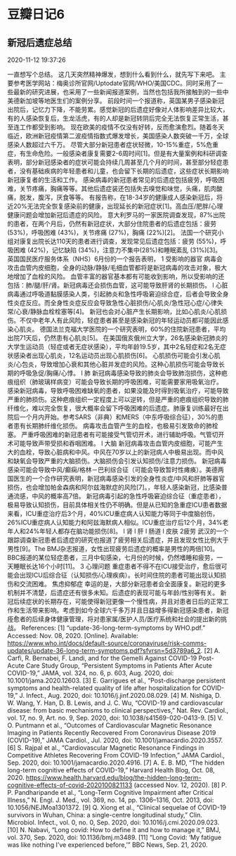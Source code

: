 # 豆瓣日记6
## 新冠后遗症总结
2020-11-12 19:37:26

一直想写个总结。
这几天突然精神爆发，想到什么看到什么，就先写下来吧。
主要参考医学网站：梅奥诊所官网/Uptodate官网/WHO/美国CDC。同时采用了一些最新的研究进展，也采用了一些新闻报道案例，当然也包括我所接触到的一些中美德新加坡等地医生们的案例分享。
前段时间一个报道称，英国某男子感染新冠出院后，记忆力下降，不能劳累。感觉新冠的后遗症好像对人体影响差异比较大，有的人感染恢复后，生龙活虎，有的人却是新冠转阴后完全无法恢复正常生活，甚至连工作都受到影响。
现在欧美的疫情不仅没有好转，反而愈演愈烈。随着冬天临近，欧洲新冠疫情第二波疫情指数式爆发增长，美国感染人数突破一千万，全球感染人数超过六千万。
尽管大部分新冠患者症状轻微，10-15%重症，5%危重症，有生命危险。一般感染者康复需要2-6周时间[1]。但是有大量案例和科研调查表明，部分新冠感染者的症状可能会持续几周甚至几个月的时间，甚至部分轻症患者，没有基础疾病的年轻患者和儿童，也会留下长期的后遗症，这些症状长期影响新冠康复者的生活和工作。
感染病毒的新冠患者常见的后遗症包括疲劳，呼吸困难，关节疼痛，胸痛等等。其他后遗症装还包括失去嗅觉和味觉，头痛，肌肉酸痛，脱发，腹泻，厌食等等。
有报告称，在18-34岁的健康成人感染新冠后，将近20%无法完全恢复感染前的健康，出现延长的新冠症状[1]。高血压/肥胖/心理健康问题会增加新冠后遗症的风险。
意大利罗马的一家医院调查发现，87%出院的患者，在两个月后，仍然有新冠症状，大部分住院患者的后遗症包括：疲劳 (53%)，呼吸困难 (43%)，关节疼痛 (27%)，胸痛 (22%)[2]。
法国一个研究小组对康复出院长达110天的患者进行调查，发现常见后遗症包括：疲劳 (55%)，呼吸困难 (42%)，记忆缺陷 (34%)，注意力不集中(28%)和睡眠紊乱 (31%)[3]。
英国国民医疗服务体系（NHS）6月份的一个报告表明，
1 受影响的器官
病毒会攻击血管内皮细胞，全身的动脉/静脉/毛细血管都将是新冠病毒的攻击对象，极大地增加了血栓的风险。
血管丰富的器官基本都有可能收到影响，所以受影响的还包括：肺/腿/肝/肾。新冠病毒还会损伤血管，这可能导致肝肾的长期损伤。
l 心脏
病毒通过呼吸道黏膜感染人类，引起肺炎和急性呼吸窘迫综合症，后者会导致全身性炎症反应。而全身性炎症反应会导致急性心脏损伤/心肌炎/急性冠心症/心律失常/心衰/静脉血栓栓塞等[4]。
新冠也会对心脏产生长期影响，比如心肌炎/心肌损伤。不仅中老年人有此风险，轻症患者甚至是感染新冠的年轻运动员都可能因此感染心肌炎。
德国法兰克福大学医院的一个研究表明，60%的住院新冠患者，平均出院71天后，仍然患有心肌炎[5]。
在美国俄亥俄州立大学，26名感染新冠肺炎的大学生运动员（轻症或者无症状感染），平均年龄19.5岁，其中2名轻症和2名无症状感染者出现心肌炎，12名运动员出现心肌损伤[6]。
心肌损伤可能会引发心肌炎/心包炎，导致增加心衰和其他心脏并发症的风险。这种心肌损伤可能会导致长期的呼吸急促/胸痛/心悸。
l 肺
新冠病毒感染导致的肺炎会导致肺泡损伤，这种疤痕组织（肺玻璃样病变）可能会导致长期的呼吸困难，可能需要家用吸氧治疗。
感染新冠病毒，导致呼吸困难缺氧的患者，如果没能及时得到吸氧治疗，可能导致严重的肺损伤。这种疤痕组织一定程度上可以逆转，但是严重的疤痕组织导致的肺纤维化，难以完全恢复，很大概率会留下呼吸困难的后遗症。肺康复训练最好在出院后一个月内开始。参考SARS（非典）和MERS（中东呼吸综合征），30%的患者患有长期肺纤维化损伤。
病毒攻击血管产生的血栓，也极易引发致命的肺栓塞。
严重呼吸困难的新冠患者有可能接受气管切开术，进行辅助呼吸。气管切开术可能导致声带受损和吞咽困难。
l 大脑
新冠病毒攻击血管内皮细胞，可能产生大的血栓，导致心脏病和中风。中风在70岁以上的新冠病人中极易出现。而中风和缺氧会导致严重的大脑损伤。大脑损伤会引发认知损伤/注意力损伤。
新冠病毒感染可能会导致中风/癫痫/格林－巴利综合征（可能会导致暂时性瘫痪）。美德两国医生的一个合作研究表明，新冠病毒感染引发的全身性炎症/中风和肝肺等器官损伤，也会增加帕金森病和阿尔兹海默症的风险[7]。，年轻人感染新冠，比感染普通流感，中风的概率高7倍。
新冠病毒引起的急性呼吸窘迫综合征（重症患者），极易导致认知损伤，目前具体相关性仍不明确。但是从已知的急重症ICU患者数据来看，ICU重症治疗后3个月，40%ICU重症病人认知能力等同于中度脑创伤，26%ICU重症病人认知能力和阿兹海默病人相似。ICU重症治疗后12个月，34%老年人和24%年轻人都存在脑功能损伤[8]。
l 肾
l 肝
l 肠道
l 皮肤
2疲劳
武汉的一个跟踪调查新冠患者后遗症的研究也报道了疲劳相关后遗症，并且发现女性比例大于男性[9]。The BMJ杂志报道，女性出现疲劳后遗症的概率是男性的两倍[10]。BBC报道的某位轻症患者，三月中旬感染，七月份的时候，仍然嗜睡和疲劳，一天睡眠长达16个小时[11]。
3 心理问题
重症患者不得不在ICU接受治疗，愈后很可能会出现ICU后综合征（认知损伤/心理疾病）。长时间住院的患者可能出现认知损伤和交流困难。
焦虑抑郁症
幸运的是，大部分新冠患者会全面康复。新冠的更多机制并不清楚，后遗症还有很多未知。后遗症的表现可能与年龄/性别等有关。
新冠后续症状的长期存在，可能使得新冠更像一个慢性病，并且对患者日后的正常工作和生活带来影响。考虑到如今全球六千多万并且日益增多得新冠感染患者，新冠痊愈者的后续身体健康管理，将对患家属/医护人员/医疗系统和社会的提出新的挑战。
References:
[1] “update-36-long-term-symptoms by WHO.pdf.” Accessed: Nov. 08, 2020. [Online]. Available: https://www.who.int/docs/default-source/coronaviruse/risk-comms-updates/update-36-long-term-symptoms.pdf?sfvrsn=5d3789a6_2.
[2] A. Carfì, R. Bernabei, F. Landi, and for the Gemelli Against COVID-19 Post-Acute Care Study Group, “Persistent Symptoms in Patients After Acute COVID-19,” JAMA, vol. 324, no. 6, p. 603, Aug. 2020, doi: 10.1001/jama.2020.12603.
[3] E. Garrigues et al., “Post-discharge persistent symptoms and health-related quality of life after hospitalization for COVID-19,” J. Infect., Aug. 2020, doi: 10.1016/j.jinf.2020.08.029.
[4] M. Nishiga, D. W. Wang, Y. Han, D. B. Lewis, and J. C. Wu, “COVID-19 and cardiovascular disease: from basic mechanisms to clinical perspectives,” Nat. Rev. Cardiol., vol. 17, no. 9, Art. no. 9, Sep. 2020, doi: 10.1038/s41569-020-0413-9.
[5] V. O. Puntmann et al., “Outcomes of Cardiovascular Magnetic Resonance Imaging in Patients Recently Recovered From Coronavirus Disease 2019 (COVID-19),” JAMA Cardiol., Jul. 2020, doi: 10.1001/jamacardio.2020.3557.
[6] S. Rajpal et al., “Cardiovascular Magnetic Resonance Findings in Competitive Athletes Recovering From COVID-19 Infection,” JAMA Cardiol., Sep. 2020, doi: 10.1001/jamacardio.2020.4916.
[7] A. E. B. MD, “The hidden long-term cognitive effects of COVID-19,” Harvard Health Blog, Oct. 08, 2020. https://www.health.harvard.edu/blog/the-hidden-long-term-cognitive-effects-of-covid-2020100821133 (accessed Nov. 12, 2020).
[8] P. P. Pandharipande et al., “Long-Term Cognitive Impairment after Critical Illness,” N. Engl. J. Med., vol. 369, no. 14, pp. 1306–1316, Oct. 2013, doi: 10.1056/NEJMoa1301372.
[9] Q. Xiong et al., “Clinical sequelae of COVID-19 survivors in Wuhan, China: a single-centre longitudinal study,” Clin. Microbiol. Infect., vol. 0, no. 0, Sep. 2020, doi: 10.1016/j.cmi.2020.09.023.
[10] N. Nabavi, “Long covid: How to define it and how to manage it,” BMJ, vol. 370, Sep. 2020, doi: 10.1136/bmj.m3489.
[11] “Long Covid: ‘My fatigue was like nothing I’ve experienced before,’” BBC News, Sep. 21, 2020.
